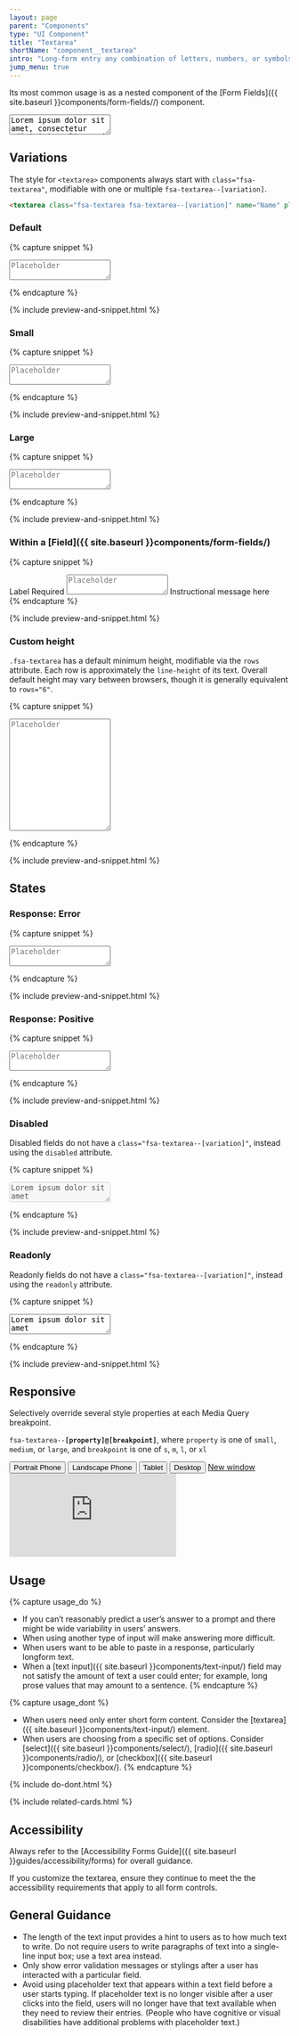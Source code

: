 ```yaml
---
layout: page
parent: "Components"
type: "UI Component"
title: "Textarea"
shortName: "component__textarea"
intro: "Long-form entry any combination of letters, numbers, or symbols for form entry."
jump_menu: true
---
```


Its most common usage is as a nested component of the [Form Fields]({{ site.baseurl }}components/form-fields//) component.

<div class="ds-preview">
  <textarea class="fsa-textarea" name="Name" placeholder="Placeholder">Lorem ipsum dolor sit amet, consectetur adipisicing elit, sed do eiusmod tempor incididunt ut labore et dolore magna aliqua. Ut enim ad minim veniam, quis nostrud exercitation ullamco laboris nisi ut aliquip ex ea commodo consequat. Duis aute irure dolor in reprehenderit in voluptate velit esse cillum dolore eu fugiat nulla pariatur. Excepteur sint occaecat cupidatat non proident, sunt in culpa qui officia deserunt mollit anim id est laborum.</textarea>
</div>

## Variations

The style for `<textarea>` components always start with `class="fsa-textarea"`, modifiable with one or multiple `fsa-textarea--[variation]`.

```html
<textarea class="fsa-textarea fsa-textarea--[variation]" name="Name" placeholder="Placeholder"></textarea>
```

### Default

{% capture snippet %}
<textarea class="fsa-textarea" name="1324hgxi" placeholder="Placeholder"></textarea>
{% endcapture %}

{% include preview-and-snippet.html %}

### Small

{% capture snippet %}
<textarea class="fsa-textarea fsa-textarea--small" name="hj8h23gxi" placeholder="Placeholder"></textarea>
{% endcapture %}

{% include preview-and-snippet.html %}

### Large

{% capture snippet %}
<textarea class="fsa-textarea fsa-textarea--large" name="hj8h2hjkjxi" placeholder="Placeholder"></textarea>
{% endcapture %}

{% include preview-and-snippet.html %}

### Within a [Field]({{ site.baseurl }}components/form-fields/)

{% capture snippet %}
<div class="fsa-field">
  <label class="fsa-field__label" for="UNIQUE-ID-88s8SUGg">Label <span class="fsa-field__label-desc">Required</span></label>
  <textarea class="fsa-textarea fsa-field__item" placeholder="Placeholder" id="UNIQUE-ID-88s8SUGg" aria-describedby="lorem-88s8SUGg-help-4" aria-required="true" name="UNIQUE-ID-88s8SUGg"></textarea>
  <span class="fsa-field__help" id="lorem-88s8SUGg-help-4">Instructional message here</span>
</div>
{% endcapture %}

{% include preview-and-snippet.html %}

### Custom height

`.fsa-textarea` has a default minimum height, modifiable via the `rows` attribute. Each row is approximately the `line-height` of its text. Overall default height may vary between browsers, though it is generally equivalent to `rows="6"`.

{% capture snippet %}
<textarea class="fsa-textarea" name="Name" placeholder="Placeholder" rows="13"></textarea>
{% endcapture %}

{% include preview-and-snippet.html %}

## States

### Response: Error

{% capture snippet %}
<textarea class="fsa-textarea fsa-textarea--error" name="hloremjkjxi" placeholder="Placeholder"></textarea>
{% endcapture %}

{% include preview-and-snippet.html %}

### Response: Positive

{% capture snippet %}
<textarea class="fsa-textarea fsa-textarea--positive" name="hloremipsxi" placeholder="Placeholder"></textarea>
{% endcapture %}

{% include preview-and-snippet.html %}

### Disabled

Disabled fields do not have a `class="fsa-textarea--[variation]"`, instead using the `disabled` attribute.

{% capture snippet %}
<textarea class="fsa-textarea" disabled="disabled" name="iephg" placeholder="Placeholder">Lorem ipsum dolor sit amet</textarea>
{% endcapture %}

{% include preview-and-snippet.html %}

### Readonly

Readonly fields do not have a `class="fsa-textarea--[variation]"`, instead using the `readonly` attribute.

{% capture snippet %}
<textarea class="fsa-textarea" readonly="readonly" name="ilozuphg" placeholder="Placeholder">Lorem ipsum dolor sit amet</textarea>
{% endcapture %}

{% include preview-and-snippet.html %}

## Responsive

Selectively override several style properties at each Media Query breakpoint.

<code>fsa-textarea--<strong>[property]@[breakpoint]</strong></code>, where
<code>property</code> is one of
<code>small</code>,
<code>medium</code>, or
<code>large</code>, and <code>breakpoint</code> is one of
<code title="small">s</code>,
<code title="medium">m</code>,
<code title="large">l</code>, or
<code title="extra large">xl</code>

<div class="docs__rwd-demo-block">
  <div class="docs__rwd-embed-container">
    <span class="fsa-btn-group fsa-btn-group--small" role="group" data-component="">
      <button data-behavior="toggle-rwd-size" data-target="rwd-demo_textarea" data-size="phone" class="fsa-btn-group__item fsa-btn-group__item--active" aria-selected="true" type="button" title="Portrait"><span class="sr-only">Portrait</span> Phone <span class="docs__rwd-demo-icon docs__rwd-demo-icon--portrait"></span></button>
      <button data-behavior="toggle-rwd-size" data-target="rwd-demo_textarea" data-size="phone-big" class="fsa-btn-group__item" type="button" title="Landscape"><span class="sr-only">Landscape</span> Phone <span class="docs__rwd-demo-icon docs__rwd-demo-icon--landscape"></span></button>
      <button data-behavior="toggle-rwd-size" data-target="rwd-demo_textarea" data-size="tablet" class="fsa-btn-group__item" type="button">Tablet</button>
      <button data-behavior="toggle-rwd-size" data-target="rwd-demo_textarea" data-size="desktop" class="fsa-btn-group__item" type="button">Desktop</button>
      <a class="fsa-btn-group__item" href="http://usda-fsa.github.io/fsa-style/demo/rwd__textarea.html" target="_blank" title="View in its own browser window">New window</a>
    </span>
    <div class="docs__rwd-embed docs__rwd-embed--phone" id="rwd-demo_textarea">
      <iframe title="Responsive Demo: Textarea" src="https://usda-fsa.github.io/fsa-style/demo/rwd__textarea.html" class="docs__rwd-iframe" allowtransparency="true" frameborder="0" scrolling="yes" allowfullscreen="true"> </iframe>
    </div>
  </div>
</div>

## Usage

{% capture usage_do %}
* If you can’t reasonably predict a user’s answer to a prompt and there might be wide variability in users’ answers.
* When using another type of input will make answering more difficult.
* When users want to be able to paste in a response, particularly longform text.
* When a [text input]({{ site.baseurl }}components/text-input/) field may not satisfy the amount of text a user could enter; for example, long prose values that may amount to a sentence.
{% endcapture %}

{% capture usage_dont %}
* When users need only enter short form content. Consider the [textarea]({{ site.baseurl }}components/text-input/) element.
* When users are choosing from a specific set of options. Consider [select]({{ site.baseurl }}components/select/), [radio]({{ site.baseurl }}components/radio/), or [checkbox]({{ site.baseurl }}components/checkbox/).
{% endcapture %}

{% include do-dont.html %}

{% include related-cards.html %}

## Accessibility

Always refer to the [Accessibility Forms Guide]({{ site.baseurl }}guides/accessibility/forms) for overall guidance.

If you customize the textarea, ensure they continue to meet the the accessibility requirements that apply to all form controls.

## General Guidance

* The length of the text input provides a hint to users as to how much text to write. Do not require users to write paragraphs of text into a single-line input box; use a text area instead.
* Only show error validation messages or stylings after a user has interacted with a particular field.
* Avoid using placeholder text that appears within a text field before a user starts typing. If placeholder text is no longer visible after a user clicks into the field, users will no longer have that text available when they need to review their entries. (People who have cognitive or visual disabilities have additional problems with placeholder text.)

<!-- ## Related Resources

* [Lorem](lorem)
* [Ipsum](ipsum)
* [Dolor](dolor)
* [Sit](sit)
* [Amet](amet) -->
